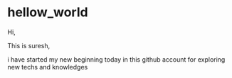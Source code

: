 # hellow_world

Hi,

This is suresh,

i have started my new beginning today in this github account for exploring new techs and knowledges 
